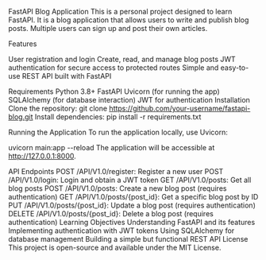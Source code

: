 FastAPI Blog Application
This is a personal project designed to learn FastAPI. It is a blog application that allows users to write and publish blog posts. Multiple users can sign up and post their own articles.

Features

User registration and login
Create, read, and manage blog posts
JWT authentication for secure access to protected routes
Simple and easy-to-use REST API built with FastAPI

Requirements
Python 3.8+
FastAPI
Uvicorn (for running the app)
SQLAlchemy (for database interaction)
JWT for authentication
Installation Clone the repository:  git clone https://github.com/your-username/fastapi-blog.git
Install dependencies: pip install -r requirements.txt

Running the Application
To run the application locally, use Uvicorn:

uvicorn main:app --reload
The application will be accessible at http://127.0.0.1:8000.

API Endpoints
POST /API/V1.0/register: Register a new user
POST /API/V1.0/login: Login and obtain a JWT token
GET /API/V1.0/posts: Get all blog posts
POST /API/V1.0/posts: Create a new blog post (requires authentication)
GET /API/V1.0/posts/{post_id}: Get a specific blog post by ID
PUT /API/V1.0/posts/{post_id}: Update a blog post (requires authentication)
DELETE /API/V1.0/posts/{post_id}: Delete a blog post (requires authentication)
Learning Objectives
Understanding FastAPI and its features
Implementing authentication with JWT tokens
Using SQLAlchemy for database management
Building a simple but functional REST API
License
This project is open-source and available under the MIT License.

